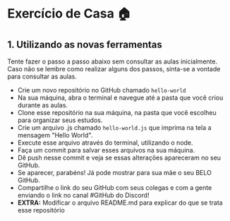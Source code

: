 # Exercício de Casa :house:


## 1. Utilizando as novas ferramentas

Tente fazer o passo a passo abaixo sem consultar as aulas inicialmente. Caso não se lembre como realizar alguns dos passos, sinta-se a vontade para consultar as aulas.

- Crie um novo repositório no GitHub chamado `hello-world`
- Na sua máquina, abra o terminal e navegue até a pasta que você criou durante as aulas.
- Clone esse repositório na sua máquina, na pasta que você escolheu para organizar seus estudos.
- Crie um arquivo .js chamado `hello-world.js` que imprima na tela a mensagem &#34;Hello World&#34;.
- Execute esse arquivo através do terminal, utilizando o node.
- Faça um commit para salvar esses arquivos na sua máquina.
- Dê push nesse commit e veja se essas alterações apareceram no seu GitHub.
- Se aparecer, parabéns! Já pode mostrar para sua mãe o seu BELO GitHub.
- Compartilhe o link do seu GitHub com seus colegas e com a gente enviando o link no canal #GitHub do Discord!
- **EXTRA:** Modificar o arquivo README.md para explicar do que se trata esse repositório
